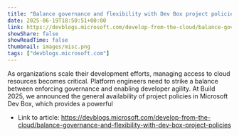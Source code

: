 ```yaml
---
title: "Balance governance and flexibility with Dev Box project policies"
date: 2025-06-19T18:50:51+00:00
link: https://devblogs.microsoft.com/develop-from-the-cloud/balance-governance-and-flexibility-with-dev-box-project-policies
showShare: false
showReadTime: false
thumbnail: images/misc.png
tags: ["devblogs.microsoft.com"]
---
```

As organizations scale their development efforts, managing access to cloud resources becomes critical. Platform engineers need to strike a balance between enforcing governance and enabling developer agility. At Build 2025, we announced the general availability of project policies in Microsoft Dev Box, which provides a powerful

- Link to article: https://devblogs.microsoft.com/develop-from-the-cloud/balance-governance-and-flexibility-with-dev-box-project-policies
